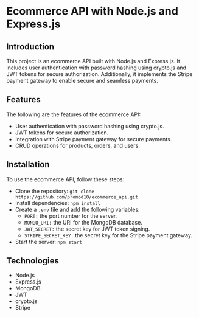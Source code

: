 # Ecommerce API with Node.js and Express.js
## Introduction
This project is an ecommerce API built with Node.js and Express.js. It includes user authentication with password hashing using crypto.js and JWT tokens for secure authorization. Additionally, it implements the Stripe payment gateway to enable secure and seamless payments.

## Features
The following are the features of the ecommerce API:
- User authentication with password hashing using crypto.js.
- JWT tokens for secure authorization.
- Integration with Stripe payment gateway for secure payments.
- CRUD operations for products, orders, and users.

## Installation
To use the ecommerce API, follow these steps:
- Clone the repository: `git clone https://github.com/promod10/ecommerce_api.git`
- Install dependencies: `npm install`
- Create a `.env` file and add the following variables:
     - `PORT:` the port number for the server.
     - `MONGO_URI:` the URI for the MongoDB database.
     - `JWT_SECRET:` the secret key for JWT token signing.
     - `STRIPE_SECRET_KEY:` the secret key for the Stripe payment gateway.
- Start the server: `npm start`

## Technologies
- Node.js
- Express.js
- MongoDB
- JWT
- crypto.js
- Stripe

